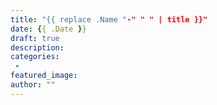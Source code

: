 ```yaml
---
title: "{{ replace .Name "-" " " | title }}"
date: {{ .Date }}
draft: true
description:
categories:
 -
featured_image:
author: ""
---
```

